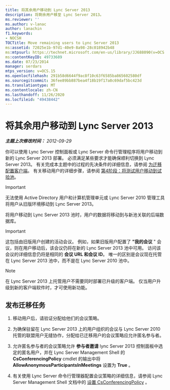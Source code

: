 ```yaml
---
title: 将其余用户移动到 Lync Server 2013
description: 将剩余用户移至 Lync Server 2013。
ms.reviewer: ''
ms.author: v-lanac
author: lanachin
f1.keywords:
- NOCSH
TOCTitle: Move remaining users to Lync Server 2013
ms:assetid: 72025e1b-97d1-40e9-8a98-28c018942b48
ms:mtpsurl: https://technet.microsoft.com/en-us/library/JJ688090(v=OCS.15)
ms:contentKeyID: 49733689
ms.date: 07/23/2014
manager: serdars
mtps_version: v=OCS.15
ms.openlocfilehash: 291b58d6644f9ac8f10c63f6585ba865602580df
ms.sourcegitcommit: 36fee89bb887bea4f18b19f17a8c69daf5bc423d
ms.translationtype: MT
ms.contentlocale: zh-CN
ms.lasthandoff: 11/26/2020
ms.locfileid: "49438442"
---
```

# <a name="move-remaining-users-to-lync-server-2013"></a>将其余用户移动到 Lync Server 2013

<div data-xmlns="http://www.w3.org/1999/xhtml">

<div class="topic" data-xmlns="http://www.w3.org/1999/xhtml" data-msxsl="urn:schemas-microsoft-com:xslt" data-cs="https://msdn.microsoft.com/">

<div data-asp="https://msdn2.microsoft.com/asp">



</div>

<div id="mainSection">

<div id="mainBody">

<span> </span>

_**主题上次修改时间：** 2012-09-29_

你可以使用 Lync Server 控制面板或 Lync Server 命令行管理程序将用户移动到新的 Lync Server 2013 部署。 必须满足某些要求才能确保顺利切换到 Lync Server 2013。 有关完成本主题中的过程的先决条件的详细信息，请参阅 [为迁移配置客户端](configure-clients-for-migration.md)。 有关移动用户的详细步骤，请参阅 [第4阶段：将测试用户移动到试验池](phase-4-move-test-users-to-the-pilot-pool.md)。

<div>


> [!IMPORTANT]  
> 无法使用 Active Directory 用户和计算机管理单元或 Lync Server 2010 管理工具将用户从旧版环境移动到 Lync Server 2013。



</div>

将用户移动到 Lync Server 2013 池时，用户的数据将移动到与新池关联的后端数据库。

<div>


> [!IMPORTANT]  
> 这包括由旧版用户创建的活动会议。 例如，如果旧版用户配置了 <STRONG>"我的会议</STRONG> " 会议，则在用户移动后，该会议仍将在新的 Lync Server 2013 池中可用。 访问该会议的详细信息仍将是相同的 <STRONG>会议 URL 和会议 ID</STRONG>。 唯一的区别是会议现在托管在 Lync Server 2013 池中，而不是在 Lync Server 2010 池中。



</div>

<div>


> [!NOTE]  
> 在 Lync Server 2013 上托管用户不需要同时部署已升级的客户端。 仅当用户升级到新的客户端软件时，才可使用新功能。



</div>

<div>

## <a name="post-migration-task"></a>发布迁移任务

1.  移动用户后，请验证分配给他们的会议策略。

2.  为确保驻留在 Lync Server 2013 上的用户组织的会议与 Lync Server 2010 托管的联盟用户无缝协作，分配给已迁移用户的会议策略应允许匿名参与者。

3.  允许匿名参与者的会议策略允许 **参与者邀请** lync Server 2013 控制面板中选定的匿名用户，并在 Lync Server Management Shell 的 **CsConferencingPolicy** cmdlet 的输出中将 **AllowAnonymousParticipantsInMeetings** 设置为 **True** 。

4.  有关使用 Lync Server 命令行管理器配置会议策略的详细信息，请参阅 Lync Server Management Shell 文档中的 [设置 CsConferencingPolicy](https://docs.microsoft.com/powershell/module/skype/Set-CsConferencingPolicy) 。

</div>

</div>

<span> </span>

</div>

</div>

</div>

